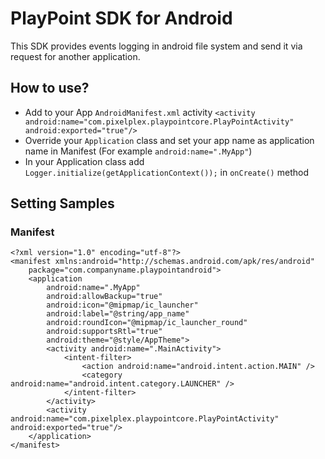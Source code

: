 # PlayPoint SDK for Android

This SDK provides events logging in android file system and send it via request for another application.

## How to use?

  - Add to your App ```AndroidManifest.xml``` activity ```<activity android:name="com.pixelplex.playpointcore.PlayPointActivity" android:exported="true"/>```
  - Override your ```Application``` class and set your app name as application name in Manifest (For example ```android:name=".MyApp"```)
  - In your Application class add ```Logger.initialize(getApplicationContext());``` in ```onCreate()``` method
  
## Setting Samples
  
### Manifest

```
<?xml version="1.0" encoding="utf-8"?>
<manifest xmlns:android="http://schemas.android.com/apk/res/android"
    package="com.companyname.playpointandroid">
    <application
        android:name=".MyApp"
        android:allowBackup="true"
        android:icon="@mipmap/ic_launcher"
        android:label="@string/app_name"
        android:roundIcon="@mipmap/ic_launcher_round"
        android:supportsRtl="true"
        android:theme="@style/AppTheme">
        <activity android:name=".MainActivity">
            <intent-filter>
                <action android:name="android.intent.action.MAIN" />
                <category android:name="android.intent.category.LAUNCHER" />
            </intent-filter>
        </activity>
        <activity android:name="com.pixelplex.playpointcore.PlayPointActivity" android:exported="true"/>
    </application>
</manifest>
```